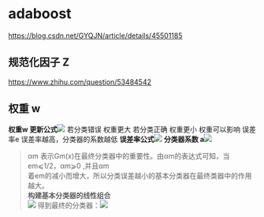 # adaboost
https://blog.csdn.net/GYQJN/article/details/45501185
## 规范化因子 Z
https://www.zhihu.com/question/53484542
## 权重 w
**权重w 更新公式**![](adaboost/%E5%B1%8F%E5%B9%95%E5%BF%AB%E7%85%A7%202018-11-15%20%E4%B8%8B%E5%8D%8810.26.36.png)
若分类错误 权重更大
若分类正确 权重更小
权重可以影响 误差率e 误差率越高，分类器的系数越低
**误差率公式**![](adaboost/%E5%B1%8F%E5%B9%95%E5%BF%AB%E7%85%A7%202018-11-15%20%E4%B8%8B%E5%8D%8810.46.07.png)
**分类器系数 a**![](adaboost/%E5%B1%8F%E5%B9%95%E5%BF%AB%E7%85%A7%202018-11-15%20%E4%B8%8B%E5%8D%8810.46.04.png)
> αm 表示Gm(x)在最终分类器中的重要性。由αm的表达式可知，当em⩽1/2，αm⩾0 ,并且αm  
> 着em的减小而增大，所以分类误差越小的基本分类器在最终类器中的作用越大。  
> **构建基本分类器的线性组合**  
![](adaboost/%E5%B1%8F%E5%B9%95%E5%BF%AB%E7%85%A7%202018-11-15%20%E4%B8%8B%E5%8D%8810.46.13.png)
> 得到最终的分类器：![](adaboost/%E5%B1%8F%E5%B9%95%E5%BF%AB%E7%85%A7%202018-11-15%20%E4%B8%8B%E5%8D%8810.50.27.png)  